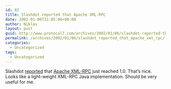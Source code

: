 ```yaml
---
id: 82
title: Slashdot reported that Apache XML-RPC
date: 2002-01-06T21:05:06+00:00
author: Niklas
layout: post
guid: http://www.protocol7.com/archives/2002/01/06/slashdot-reported-that-apache-xml-rpc/
permalink: /archives/2002/01/06/slashdot_reported_that_apache_xml_rpc/
categories:
  - Uncategorized
tags:
  - Uncategorized
---
```

<div class='microid-af8660cd6a4d1381f157d2ed893cbbbf6c7d4e2e'>
  <p>
    Slashdot <a href="http://slashdot.org/article.pl?sid=01/12/15/0241233">reported</a> that <a href="http://xml.apache.org/xmlrpc/">Apache XML-RPC</a> just reached 1.0. That&#8217;s nice. Looks like a light-weight XML-RPC Java implementation. Should be very useful for me.
  </p>
</div>